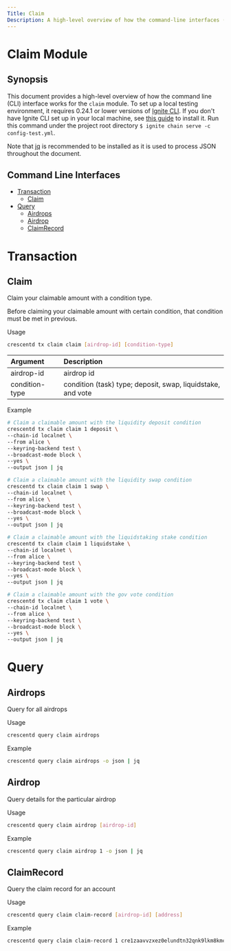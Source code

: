 ```yaml
---
Title: Claim
Description: A high-level overview of how the command-line interfaces (CLI) works for the claim module.
---
```


# Claim Module

## Synopsis

This document provides a high-level overview of how the command line (CLI) interface works for the `claim` module. To set up a local testing environment, it requires 0.24.1 or lower versions of [Ignite CLI](https://docs.ignite.com/). If you don't have Ignite CLI set up in your local machine, see [this guide](https://docs.ignite.com/welcome/install) to install it. Run this command under the project root directory `$ ignite chain serve -c config-test.yml`.

Note that [jq](https://stedolan.github.io/jq/) is recommended to be installed as it is used to process JSON throughout the document.

## Command Line Interfaces

- [Transaction](#Transaction)
  - [Claim](#Claim)
- [Query](#Query)
  - [Airdrops](#Airdrops)
  - [Airdrop](#Airdrop)
  - [ClaimRecord](#ClaimRecord)

# Transaction

## Claim

Claim your claimable amount with a condition type.

Before claiming your claimable amount with certain condition, that condition must be met in previous.

Usage

```bash
crescentd tx claim claim [airdrop-id] [condition-type]
```

| **Argument**   | **Description**                                             |
| :------------- | :---------------------------------------------------------- |
| airdrop-id     | airdrop id                                                  |
| condition-type | condition (task) type; deposit, swap, liquidstake, and vote |

Example

```bash
# Claim a claimable amount with the liquidity deposit condition
crescentd tx claim claim 1 deposit \
--chain-id localnet \
--from alice \
--keyring-backend test \
--broadcast-mode block \
--yes \
--output json | jq

# Claim a claimable amount with the liquidity swap condition
crescentd tx claim claim 1 swap \
--chain-id localnet \
--from alice \
--keyring-backend test \
--broadcast-mode block \
--yes \
--output json | jq

# Claim a claimable amount with the liquidstaking stake condition
crescentd tx claim claim 1 liquidstake \
--chain-id localnet \
--from alice \
--keyring-backend test \
--broadcast-mode block \
--yes \
--output json | jq

# Claim a claimable amount with the gov vote condition
crescentd tx claim claim 1 vote \
--chain-id localnet \
--from alice \
--keyring-backend test \
--broadcast-mode block \
--yes \
--output json | jq
```

# Query

## Airdrops

Query for all airdrops

Usage

```bash
crescentd query claim airdrops
```

Example

```bash
crescentd query claim airdrops -o json | jq
```

## Airdrop

Query details for the particular airdrop

Usage

```bash
crescentd query claim airdrop [airdrop-id]
```

Example

```bash
crescentd query claim airdrop 1 -o json | jq
```

## ClaimRecord

Query the claim record for an account

Usage

```bash
crescentd query claim claim-record [airdrop-id] [address]
```

Example

```bash
crescentd query claim claim-record 1 cre1zaavvzxez0elundtn32qnk9lkm8kmcszxclz6p
```
